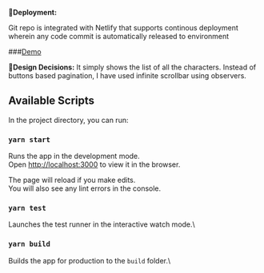 
💭**Deployment:**

Git repo is integrated with Netlify that supports continous deployment wherein any code commit is automatically released to environment

###[Demo](https://clever-carson-735966.netlify.app)

🧐**Design Decisions:**
It simply shows the list of all the characters. Instead of buttons based pagination, I have used infinite scrollbar using observers.

## Available Scripts

In the project directory, you can run:

### `yarn start`

Runs the app in the development mode.\
Open [http://localhost:3000](http://localhost:3000) to view it in the browser.

The page will reload if you make edits.\
You will also see any lint errors in the console.

### `yarn test`

Launches the test runner in the interactive watch mode.\

### `yarn build`

Builds the app for production to the `build` folder.\
